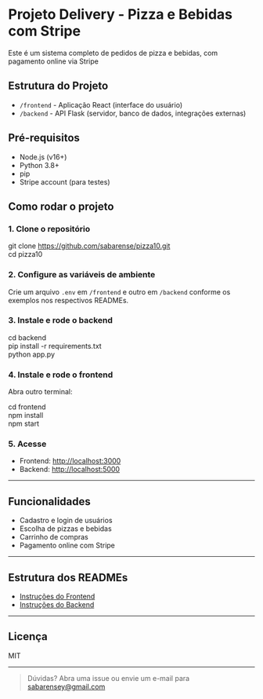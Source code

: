 ﻿# Projeto Delivery - Pizza e Bebidas com Stripe

Este é um sistema completo de pedidos de pizza e bebidas, com pagamento online via Stripe 

## Estrutura do Projeto

- `/frontend` - Aplicação React (interface do usuário)
- `/backend` - API Flask (servidor, banco de dados, integrações externas)

## Pré-requisitos

- Node.js (v16+)
- Python 3.8+
- pip
- Stripe account (para testes)

## Como rodar o projeto

### 1. Clone o repositório

git clone https://github.com/sabarense/pizza10.git <br>
cd pizza10 <br>

### 2. Configure as variáveis de ambiente

Crie um arquivo `.env` em `/frontend` e outro em `/backend` conforme os exemplos nos respectivos READMEs.

### 3. Instale e rode o backend

cd backend <br>
pip install -r requirements.txt <br>
python app.py <br>

### 4. Instale e rode o frontend

Abra outro terminal:

cd frontend <br>
npm install <br> 
npm start <br>

### 5. Acesse

- Frontend: [http://localhost:3000](http://localhost:3000)
- Backend: [http://localhost:5000](http://localhost:5000)

---

## Funcionalidades

- Cadastro e login de usuários
- Escolha de pizzas e bebidas
- Carrinho de compras
- Pagamento online com Stripe
  
---

## Estrutura dos READMEs

- [Instruções do Frontend](./frontend/README.md)
- [Instruções do Backend](./backend/README.md)

---

## Licença

MIT

---

> Dúvidas? Abra uma issue ou envie um e-mail para sabarensey@gmail.com

